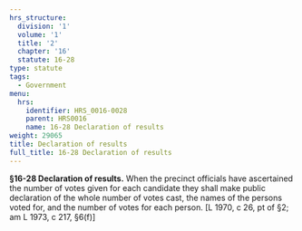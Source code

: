 ```yaml
---
hrs_structure:
  division: '1'
  volume: '1'
  title: '2'
  chapter: '16'
  statute: 16-28
type: statute
tags:
  - Government
menu:
  hrs:
    identifier: HRS_0016-0028
    parent: HRS0016
    name: 16-28 Declaration of results
weight: 29065
title: Declaration of results
full_title: 16-28 Declaration of results
---
```

**§16-28 Declaration of results.** When the precinct officials have ascertained the number of votes given for each candidate they shall make public declaration of the whole number of votes cast, the names of the persons voted for, and the number of votes for each person. [L 1970, c 26, pt of §2; am L 1973, c 217, §6(f)]